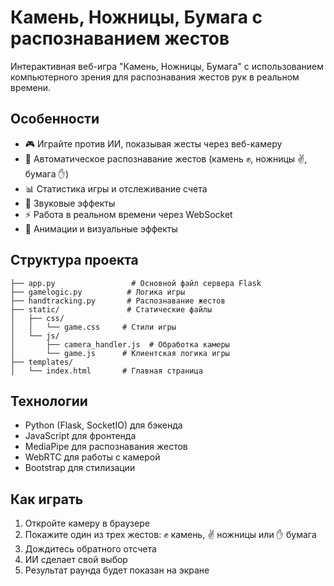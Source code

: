 # Камень, Ножницы, Бумага с распознаванием жестов

Интерактивная веб-игра "Камень, Ножницы, Бумага" с использованием компьютерного зрения для распознавания жестов рук в реальном времени.

## Особенности

- 🎮 Играйте против ИИ, показывая жесты через веб-камеру
- 👋 Автоматическое распознавание жестов (камень ✊, ножницы ✌️, бумага ✋)
- 📊 Статистика игры и отслеживание счета
- 🎵 Звуковые эффекты
- ⚡ Работа в реальном времени через WebSocket
- 🎯 Анимации и визуальные эффекты

## Структура проекта

```
├── app.py                 # Основной файл сервера Flask
├── gamelogic.py          # Логика игры
├── handtracking.py       # Распознавание жестов
├── static/               # Статические файлы
│   ├── css/             
│   │   └── game.css     # Стили игры
│   └── js/              
│       ├── camera_handler.js  # Обработка камеры
│       └── game.js      # Клиентская логика игры
├── templates/           
│   └── index.html       # Главная страница
```

## Технологии

- Python (Flask, SocketIO) для бэкенда
- JavaScript для фронтенда
- MediaPipe для распознавания жестов
- WebRTC для работы с камерой
- Bootstrap для стилизации

## Как играть

1. Откройте камеру в браузере
2. Покажите один из трех жестов: ✊ камень, ✌️ ножницы или ✋ бумага
3. Дождитесь обратного отсчета
4. ИИ сделает свой выбор
5. Результат раунда будет показан на экране
